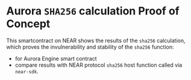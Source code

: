 # Aurora `SHA256` calculation Proof of Concept

This smartcontract on NEAR shows the results of the `sha256` calculation, which proves
the invulnerability and stability of the `sha256` function:

- for Aurora Engine smart contract
- compare results with NEAR protocol `sha256` host function called via `near-sdk`.
